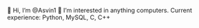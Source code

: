 👋 Hi, I’m @Asvin1
👀 I’m interested in anything computers.
Current experience:
Python, MySQL, C, C++

